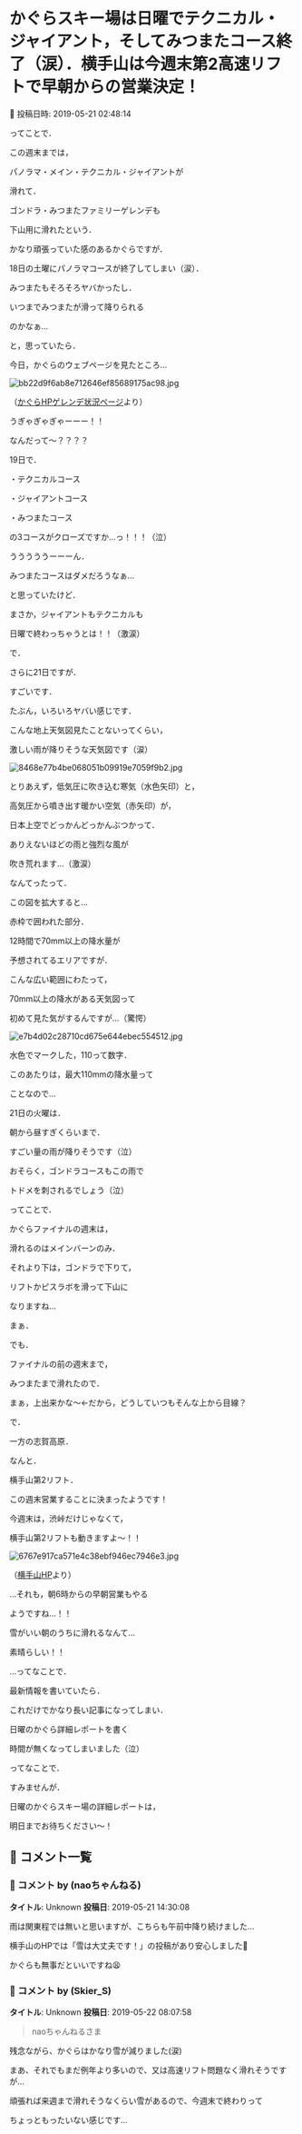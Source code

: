 # かぐらスキー場は日曜でテクニカル・ジャイアント，そしてみつまたコース終了（涙）．横手山は今週末第2高速リフトで早朝からの営業決定！

📅 投稿日時: 2019-05-21 02:48:14

ってことで．





この週末までは，


パノラマ・メイン・テクニカル・ジャイアントが


滑れて．


ゴンドラ・みつまたファミリーゲレンデも


下山用に滑れたという．


かなり頑張っていた感のあるかぐらですが．





18日の土曜にパノラマコースが終了してしまい（涙）．


みつまたもそろそろヤバかったし．


いつまでみつまたが滑って降りられる


のかなぁ…


と，思っていたら．





今日，かぐらのウェブページを見たところ…




![bb22d9f6ab8e712646ef85689175ac98.jpg](images/bb22d9f6ab8e712646ef85689175ac98.jpg)




（[かぐらHPゲレンデ状況ページ](http://www2.princehotels.co.jp/ski/kagura/coursemap/guide.html/)より）





うぎゃぎゃぎゃーーー！！


なんだって～？？？？


19日で．


・テクニカルコース


・ジャイアントコース


・みつまたコース


の3コースがクローズですか…っ！！！（泣）





うううううーーーん．


みつまたコースはダメだろうなぁ…


と思っていたけど．


まさか，ジャイアントもテクニカルも


日曜で終わっちゃうとは！！（激涙）





で．


さらに21日ですが．


すごいです．


たぶん，いろいろヤバい感じです．


こんな地上天気図見たことないってくらい，


激しい雨が降りそうな天気図です（涙）




![8468e77b4be068051b09919e7059f9b2.jpg](images/8468e77b4be068051b09919e7059f9b2.jpg)




とりあえず，低気圧に吹き込む寒気（水色矢印）と，


高気圧から噴き出す暖かい空気（赤矢印）が，


日本上空でどっかんどっかんぶつかって．


ありえないほどの雨と強烈な風が


吹き荒れます…（激涙）





なんてったって．


この図を拡大すると…


赤枠で囲われた部分．


12時間で70mm以上の降水量が


予想されてるエリアですが．


こんな広い範囲にわたって，


70mm以上の降水がある天気図って


初めて見た気がするんですが…（驚愕）




![e7b4d02c28710cd675e644ebec554512.jpg](images/e7b4d02c28710cd675e644ebec554512.jpg)







水色でマークした，110って数字．


このあたりは，最大110mmの降水量って


ことなので…


21日の火曜は．


朝から昼すぎくらいまで．


すごい量の雨が降りそうです（泣）


おそらく，ゴンドラコースもこの雨で


トドメを刺されるでしょう（泣）





ってことで．


かぐらファイナルの週末は，


滑れるのはメインバーンのみ．


それより下は，ゴンドラで下りて，


リフトかピスラボを滑って下山に


なりますね…





まぁ．


でも．


ファイナルの前の週末まで，


みつまたまで滑れたので．


まぁ，上出来かな～←だから，どうしていつもそんな上から目線？





で．


一方の志賀高原．


なんと．


横手山第2リフト．


この週末営業することに決まったようです！


今週末は，渋峠だけじゃなくて，


横手山第2リフトも動きますよ～！！




![6767e917ca571e4c38ebf946ec7946e3.jpg](images/6767e917ca571e4c38ebf946ec7946e3.jpg)




（[横手山HP](https://yokoteyama2307.com/news/)より）





…それも，朝6時からの早朝営業もやる


ようですね…！！


雪がいい朝のうちに滑れるなんて…


素晴らしい！！





…ってなことで．


最新情報を書いていたら．


これだけでかなり長い記事になってしまい．


日曜のかぐら詳細レポートを書く


時間が無くなってしまいました（泣）





ってなことで．


すみませんが．


日曜のかぐらスキー場の詳細レポートは，


明日までお待ちください～！

## 💬 コメント一覧

### 💬 コメント by (naoちゃんねる)
**タイトル**: Unknown
**投稿日**: 2019-05-21 14:30:08

雨は関東程では無いと思いますが、こちらも午前中降り続けました…

横手山のHPでは「雪は大丈夫です！」の投稿があり安心しました💨

かぐらも無事だといいですね😫

### 💬 コメント by (Skier_S)
**タイトル**: Unknown
**投稿日**: 2019-05-22 08:07:58

>naoちゃんねるさま



残念ながら、かぐらはかなり雪が減りました(涙)

まあ、それでもまだ例年より多いので、又は高速リフト問題なく滑れそうですが…

頑張れば来週まで滑れそうなくらい雪があるので、今週末で終わりって

ちょっともったいない感じです…

